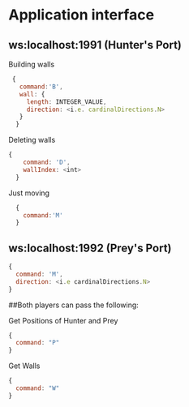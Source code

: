# Application interface
## ws:localhost:1991 (Hunter's Port)
Building walls
```javascript
 {
   command:'B',
   wall: {
     length: INTEGER_VALUE,
     direction: <i.e. cardinalDirections.N>
   }
  }
```
Deleting walls
```javascript
{
    command: 'D',
    wallIndex: <int>
  }
```
Just moving
```javascript
  {
    command:'M'
  }
```

## ws:localhost:1992 (Prey's Port)
```javascript
{
  command: 'M',
  direction: <i.e cardinalDirections.N>
}
```
##Both players can pass the following:

Get Positions of Hunter and Prey
```javascript
{
  command: "P"
}
```
Get Walls
```javascript
{
  command: "W"
}
```
